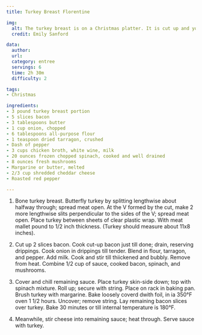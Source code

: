 ```yaml
---
title: Turkey Breast Florentine

img:
  alt: The turkey breast is on a Christmas platter. It is cut up and you can see the spinach filling.
  credit: Emily Sanford

data:
  author: 
  url: 
  category: entree
  servings: 6
  time: 2h 30m
  difficulty: 2

tags:
- Christmas

ingredients:
- 3 pound turkey breast portion
- 5 slices bacon
- 3 tablespoons butter
- 1 cup onion, chopped
- 6 tablespoons all-purpose flour
- 1 teaspoon dried tarragon, crushed
- Dash of pepper
- 3 cups chicken broth, white wine, milk
- 20 ounces frozen chopped spinach, cooked and well drained
- 8 ounces fresh mushrooms
- Margarine or butter, melted
- 2/3 cup shredded cheddar cheese
- Roasted red pepper

---
```


1. Bone turkey breast. Butterfly turkey by splitting lengthwise about halfway through; spread meat open. At the V formed by the cut, make 2 more lengthwise slits perpendicular to the sides of the V; spread meat open. Place turkey between sheets of clear plastic wrap. With meat mallet pound to 1/2 inch thickness. (Turkey should measure about 11x8 inches).

2. Cut up 2 slices bacon. Cook cut-up bacon just till done; drain, reserving drippings. Cook onion in drippings till tender. Blend in flour, tarragon, and pepper. Add milk. Cook and stir till thiickened and bubbly. Remove from heat. Combine 1/2 cup of sauce, cooked bacon, spinach, and mushrooms.

3. Cover and chill remaining sauce. Place turkey skin-side down; top with spinach mixture. Roll up; secure with string. Place on rack in baking pan. Brush turkey with margarine. Bake loosely coverd dwith foil, in ia 350°F oven 1 1/2 hours. Uncover; remove string. Lay remaining bacon slices over turkey. Bake 30 minutes or till internal temperature is 180°F.

4. Meanwhile, stir cheese into remaining sauce; heat through. Serve sauce with turkey.